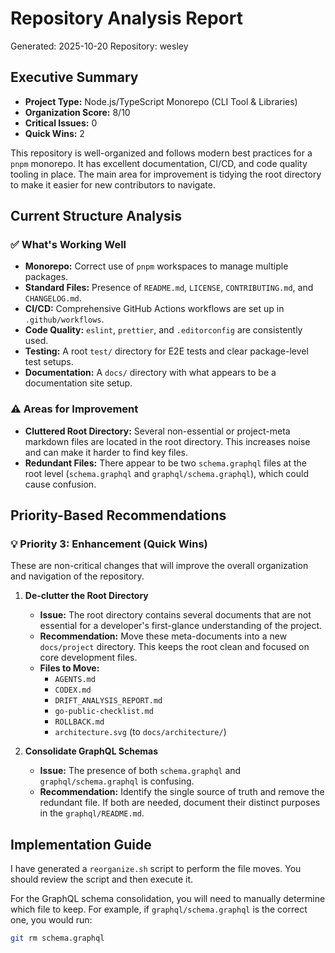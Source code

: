 # Repository Analysis Report
Generated: 2025-10-20
Repository: wesley

## Executive Summary
- **Project Type:** Node.js/TypeScript Monorepo (CLI Tool & Libraries)
- **Organization Score:** 8/10
- **Critical Issues:** 0
- **Quick Wins:** 2

This repository is well-organized and follows modern best practices for a `pnpm` monorepo. It has excellent documentation, CI/CD, and code quality tooling in place. The main area for improvement is tidying the root directory to make it easier for new contributors to navigate.

## Current Structure Analysis

### ✅ What's Working Well
- **Monorepo:** Correct use of `pnpm` workspaces to manage multiple packages.
- **Standard Files:** Presence of `README.md`, `LICENSE`, `CONTRIBUTING.md`, and `CHANGELOG.md`.
- **CI/CD:** Comprehensive GitHub Actions workflows are set up in `.github/workflows`.
- **Code Quality:** `eslint`, `prettier`, and `.editorconfig` are consistently used.
- **Testing:** A root `test/` directory for E2E tests and clear package-level test setups.
- **Documentation:** A `docs/` directory with what appears to be a documentation site setup.

### ⚠️ Areas for Improvement
- **Cluttered Root Directory:** Several non-essential or project-meta markdown files are located in the root directory. This increases noise and can make it harder to find key files.
- **Redundant Files:** There appear to be two `schema.graphql` files at the root level (`schema.graphql` and `graphql/schema.graphql`), which could cause confusion.

## Priority-Based Recommendations

### 💡 Priority 3: Enhancement (Quick Wins)

These are non-critical changes that will improve the overall organization and navigation of the repository.

1.  **De-clutter the Root Directory**
    - **Issue:** The root directory contains several documents that are not essential for a developer's first-glance understanding of the project.
    - **Recommendation:** Move these meta-documents into a new `docs/project` directory. This keeps the root clean and focused on core development files.
    - **Files to Move:**
        - `AGENTS.md`
        - `CODEX.md`
        - `DRIFT_ANALYSIS_REPORT.md`
        - `go-public-checklist.md`
        - `ROLLBACK.md`
        - `architecture.svg` (to `docs/architecture/`)

2.  **Consolidate GraphQL Schemas**
    - **Issue:** The presence of both `schema.graphql` and `graphql/schema.graphql` is confusing.
    - **Recommendation:** Identify the single source of truth and remove the redundant file. If both are needed, document their distinct purposes in the `graphql/README.md`.

## Implementation Guide

I have generated a `reorganize.sh` script to perform the file moves. You should review the script and then execute it.

For the GraphQL schema consolidation, you will need to manually determine which file to keep. For example, if `graphql/schema.graphql` is the correct one, you would run:

```bash
git rm schema.graphql
```
